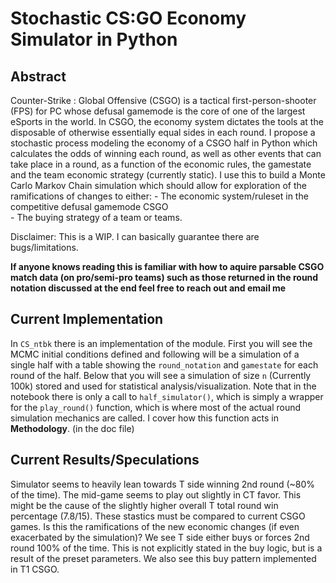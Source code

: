 # Stochastic CS:GO Economy Simulator in Python

## Abstract

Counter-Strike : Global Offensive (CSGO) is a tactical first-person-shooter (FPS) for PC whose defusal gamemode is the core of one of the largest eSports in the world. In CSGO, the economy system dictates the tools at the disposable of otherwise essentially equal sides in each round. I propose a stochastic process modeling the economy of a CSGO half in Python which calculates the odds of winning each round, as well as other events that can take place in a round, as a function of the economic rules, the gamestate and the team economic strategy (currently static). I use this to build a Monte Carlo Markov Chain simulation which should allow for exploration of the ramifications of changes to either:
    - The economic system/ruleset in the competitive defusal gamemode CSGO  
    - The buying strategy of a team or teams. 

Disclaimer: This is a WIP. I can basically guarantee there are bugs/limitations. 

**If anyone knows reading this is familiar with how to aquire parsable CSGO match data (on pro/semi-pro teams) such as those returned in the round notation discussed at the end feel free to reach out and email me**


## Current Implementation

In `CS_ntbk` there is an implementation of the module. First you will see the MCMC initial conditions defined and following will be a simulation of a single half with a table showing the `round_notation` and `gamestate` for each round of the half. Below that you will see a simulation of size `n` (Currently 100k) stored and used for statistical analysis/visualization. Note that in the notebook there is only a call to `half_simulator()`, which is simply a wrapper for the `play_round()` function, which is where most of the actual round simulation mechanics are called. I cover how this function acts in **Methodology**. (in the doc file)

## Current Results/Speculations

Simulator seems to heavily lean towards T side winning 2nd round (~80% of the time). The mid-game seems to play out slightly in CT favor. This might be the cause of the slightly higher overall T total round win percentage (7.8/15). These stastics must be compared to current CSGO games. Is this the ramifications of the new economic changes (if even exacerbated by the simulation)? We see T side either buys or forces 2nd round 100% of the time. This is not explicitly stated in the buy logic, but is a result of the preset parameters. We also see this buy pattern implemented in T1 CSGO. 